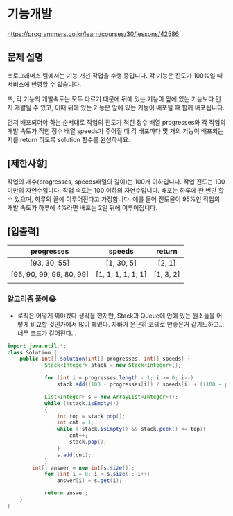 ###

# 기능개발

https://programmers.co.kr/learn/courses/30/lessons/42586

## 문제 설명

프로그래머스 팀에서는 기능 개선 작업을 수행 중입니다. 각 기능은 진도가 100%일 때 서비스에 반영할 수 있습니다.

또, 각 기능의 개발속도는 모두 다르기 때문에 뒤에 있는 기능이 앞에 있는 기능보다 먼저 개발될 수 있고, 이때 뒤에 있는 기능은 앞에 있는 기능이 배포될 때 함께 배포됩니다.

먼저 배포되어야 하는 순서대로 작업의 진도가 적힌 정수 배열 progresses와 각 작업의 개발 속도가 적힌 정수 배열 speeds가 주어질 때 각 배포마다 몇 개의 기능이 배포되는지를 return 하도록 solution 함수를 완성하세요.

## [제한사항]

작업의 개수(progresses, speeds배열의 길이)는 100개 이하입니다.
작업 진도는 100 미만의 자연수입니다.
작업 속도는 100 이하의 자연수입니다.
배포는 하루에 한 번만 할 수 있으며, 하루의 끝에 이루어진다고 가정합니다. 예를 들어 진도율이 95%인 작업의 개발 속도가 하루에 4%라면 배포는 2일 뒤에 이루어집니다.

## [입출력]

|        progresses        |       speeds       |  return   |
| :----------------------: | :----------------: | :-------: |
|       [93, 30, 55]       |     [1, 30, 5]     |  [2, 1]   |
| [95, 90, 99, 99, 80, 99] | [1, 1, 1, 1, 1, 1] | [1, 3, 2] |
|                          |                    |           |

### 알고리즘 풀이😂

- 로직은 어떻게 짜야겠다 생각을 했지만, Stack과 Queue에 안에 있는 원소들을 어떻게 비교할 것인가에서 많이 헤맸다.
  자바가 은근히 코테로 안좋은거 같기도하고... 너무 코드가 길어진다...

```java
import java.util.*;
class Solution {
    public int[] solution(int[] progresses, int[] speeds) {
            Stack<Integer> stack = new Stack<Integer>();

            for (int i = progresses.length - 1; i >= 0; i--)
                stack.add((100 - progresses[i]) / speeds[i] + ((100 - progresses[i]) % speeds[i] > 0 ? 1 : 0));

            List<Integer> s = new ArrayList<Integer>();
            while (!stack.isEmpty())
            {
                int top = stack.pop();
                int cnt = 1;
                while (!stack.isEmpty() && stack.peek() <= top){
                    cnt++;
                    stack.pop();
                }
                s.add(cnt);
            }
        int[] answer = new int[s.size()];
            for (int i = 0; i < s.size(); i++)
                answer[i] = s.get(i);

            return answer;
    }
}
```

```c++

```

